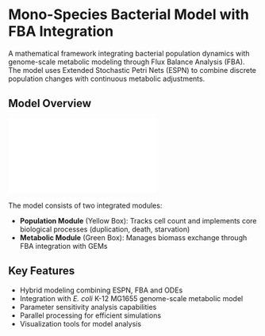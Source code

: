 # Mono-Species Bacterial Model with FBA Integration

A mathematical framework integrating bacterial population dynamics with genome-scale metabolic modeling through Flux Balance Analysis (FBA). The model uses Extended Stochastic Petri Nets (ESPN) to combine discrete population changes with continuous metabolic adjustments.

## Model Overview 

![Bacterial Petri net Model](PN_1Bac.pdf)

The model consists of two integrated modules:

- **Population Module** (Yellow Box): Tracks cell count and implements core biological processes (duplication, death, starvation) 
- **Metabolic Module** (Green Box): Manages biomass exchange through FBA integration with GEMs

## Key Features

- Hybrid modeling combining ESPN, FBA and ODEs
- Integration with *E. coli* K-12 MG1655 genome-scale metabolic model  
- Parameter sensitivity analysis capabilities
- Parallel processing for efficient simulations
- Visualization tools for model analysis
